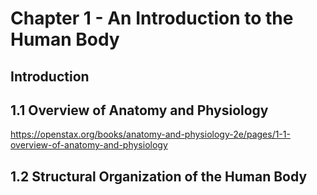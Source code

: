 # Chapter 1 - An Introduction to the Human Body
## Introduction
## 1.1 Overview of Anatomy and Physiology
https://openstax.org/books/anatomy-and-physiology-2e/pages/1-1-overview-of-anatomy-and-physiology

## 1.2 Structural Organization of the Human Body
